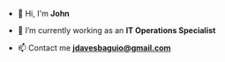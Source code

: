 
- 👋 Hi, I'm **John**

- 🔭 I’m currently working as an **IT Operations Specialist**

- 📫 Contact me **jdavesbaguio@gmail.com**

